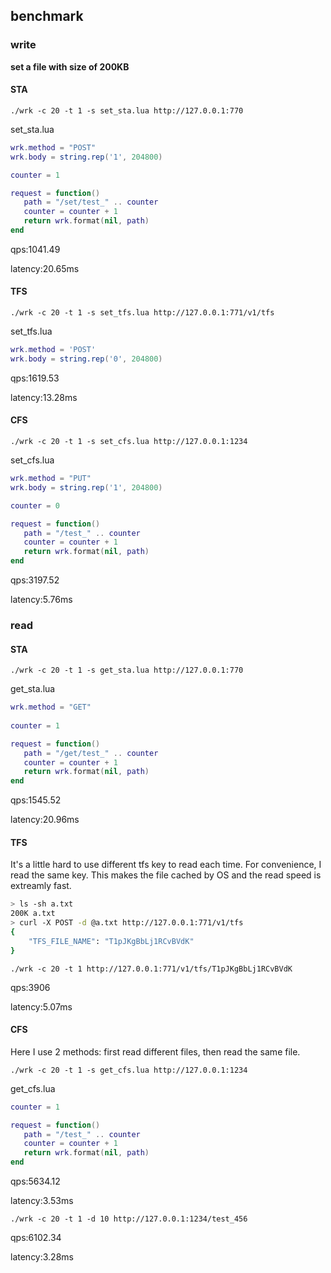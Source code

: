 ## benchmark

### write

**set a file with size of 200KB**

#### STA
`./wrk -c 20 -t 1 -s set_sta.lua http://127.0.0.1:770`

set_sta.lua
```lua
wrk.method = "POST"
wrk.body = string.rep('1', 204800)                                                                                 

counter = 1 

request = function()
   path = "/set/test_" .. counter
   counter = counter + 1 
   return wrk.format(nil, path)
end
```

qps:1041.49

latency:20.65ms


#### TFS
`./wrk -c 20 -t 1 -s set_tfs.lua http://127.0.0.1:771/v1/tfs`

set_tfs.lua
```lua
wrk.method = 'POST'
wrk.body = string.rep('0', 204800) 
```

qps:1619.53

latency:13.28ms


#### CFS
`./wrk -c 20 -t 1 -s set_cfs.lua http://127.0.0.1:1234`

set_cfs.lua
```lua
wrk.method = "PUT"
wrk.body = string.rep('1', 204800)                                                                                 

counter = 0 

request = function()
   path = "/test_" .. counter
   counter = counter + 1 
   return wrk.format(nil, path)
end
```

qps:3197.52

latency:5.76ms


### read

#### STA
`./wrk -c 20 -t 1 -s get_sta.lua http://127.0.0.1:770`

get_sta.lua
```lua
wrk.method = "GET"
                                                                                                                   
counter = 1 

request = function()
   path = "/get/test_" .. counter
   counter = counter + 1 
   return wrk.format(nil, path)
end
```

qps:1545.52

latency:20.96ms


#### TFS

It's a little hard to use different tfs key to read each time.
For convenience, I read the same key. This makes the file cached by OS and the read speed is extreamly fast.

```bash
> ls -sh a.txt
200K a.txt
> curl -X POST -d @a.txt http://127.0.0.1:771/v1/tfs
{
    "TFS_FILE_NAME": "T1pJKgBbLj1RCvBVdK"
}
```

`./wrk -c 20 -t 1 http://127.0.0.1:771/v1/tfs/T1pJKgBbLj1RCvBVdK`

qps:3906

latency:5.07ms


#### CFS
Here I use 2 methods: first read different files, then read the same file.

`./wrk -c 20 -t 1 -s get_cfs.lua http://127.0.0.1:1234`

get_cfs.lua
```lua
counter = 1 

request = function()
   path = "/test_" .. counter
   counter = counter + 1 
   return wrk.format(nil, path)
end
```

qps:5634.12

latency:3.53ms


`./wrk -c 20 -t 1 -d 10 http://127.0.0.1:1234/test_456`

qps:6102.34

latency:3.28ms


